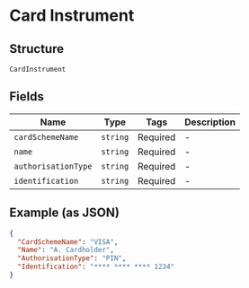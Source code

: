 
# Card Instrument

## Structure

`CardInstrument`

## Fields

| Name | Type | Tags | Description |
|  --- | --- | --- | --- |
| `cardSchemeName` | `string` | Required | - |
| `name` | `string` | Required | - |
| `authorisationType` | `string` | Required | - |
| `identification` | `string` | Required | - |

## Example (as JSON)

```json
{
  "CardSchemeName": "VISA",
  "Name": "A. Cardholder",
  "AuthorisationType": "PIN",
  "Identification": "**** **** **** 1234"
}
```

